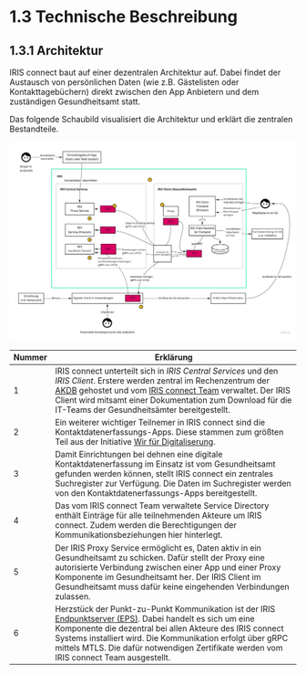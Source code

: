 # 1.3 Technische Beschreibung
## 1.3.1 Architektur

IRIS connect baut auf einer dezentralen Architektur auf. Dabei findet der Austausch von persönlichen Daten (wie z.B. Gästelisten oder Kontakttagebüchern) direkt zwischen den App Anbietern und dem zuständigen Gesundheitsamt statt. 

Das folgende Schaubild visualisiert die Architektur und erklärt die zentralen Bestandteile. 

![IRIS C2 Architektur](IRIS-C2-with-EPS.jpg)

| Nummer | Erklärung |
|-|-|
|1| IRIS connect unterteilt sich in *IRIS Central Services* und den *IRIS Client*. Erstere werden zentral im Rechenzentrum der [AKDB](https://www.akdb.de/) gehostet und vom [IRIS connect Team](https://github.com/iris-connect) verwaltet. Der IRIS Client wird mitsamt einer Dokumentation zum Download für die IT-Teams der Gesundheitsämter bereitgestellt. |
|2| Ein weiterer wichtiger Teilnemer in IRIS connect sind die Kontaktdatenerfassungs-Apps. Diese stammen zum größten Teil aus der Initiative [Wir für Digitaliserung](https://www.wirfuerdigitalisierung.de/). |
|3| Damit Einrichtungen bei dehnen eine digitale Kontaktdatenerfassung im Einsatz ist vom Gesundheitsamt gefunden werden können, stellt IRIS connect ein zentrales Suchregister zur Verfügung. Die Daten im Suchregister werden von den Kontaktdatenerfassungs-Apps bereitgestellt. |
|4| Das vom IRIS connect Team verwaltete Service Directory enthält Einträge für alle teilnehmenden Akteure um IRIS connect. Zudem werden die Berechtigungen der Kommunikationsbeziehungen hier hinterlegt. |
|5| Der IRIS Proxy Service ermöglicht es, Daten aktiv in ein Gesundheitsamt zu schicken. Dafür stellt der Proxy eine autorisierte Verbindung zwischen einer App und einer Proxy Komponente im Gesundheitsamt her. Der IRIS Client im Gesundheitsamt muss dafür keine eingehenden Verbindungen zulassen. |
|6| Herzstück der Punkt-zu-Punkt Kommunikation ist der IRIS [Endpunktserver (EPS)](https://github.com/iris-connect/eps/blob/master/README.md). Dabei handelt es sich um eine Komponente die dezentral bei allen Akteure des IRIS connect Systems installiert wird. Die Kommunikation erfolgt über gRPC mittels MTLS. Die dafür notwendigen Zertifikate werden vom IRIS connect Team ausgestellt. |

